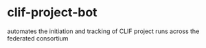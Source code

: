 # clif-project-bot
automates the initiation and tracking of CLIF project runs across the federated consortium
